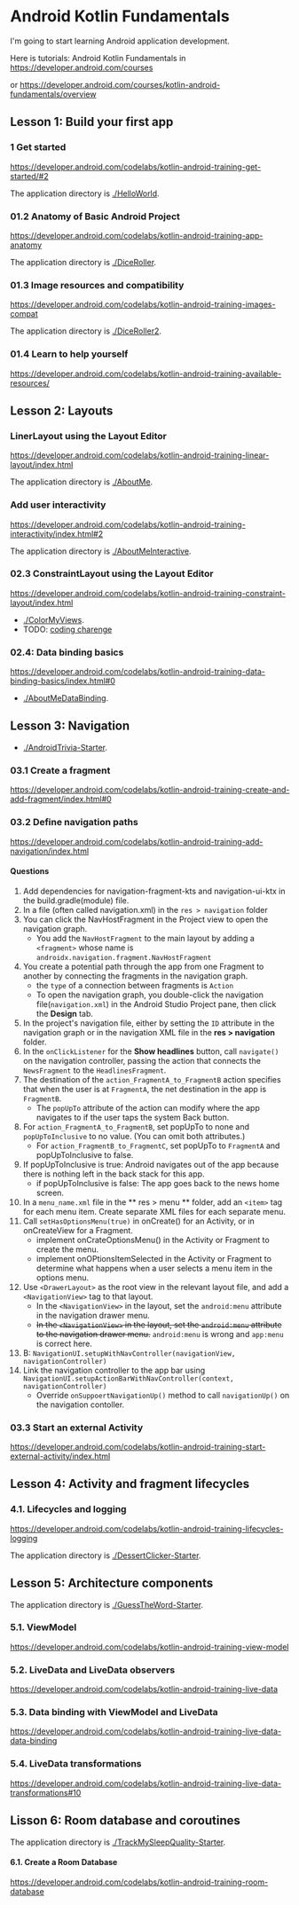 # Android Kotlin Fundamentals

I'm going to start learning Android application development.

Here is tutorials: Android Kotlin Fundamentals in https://developer.android.com/courses

or https://developer.android.com/courses/kotlin-android-fundamentals/overview

## Lesson 1: Build your first app

### 1 Get started

https://developer.android.com/codelabs/kotlin-android-training-get-started/#2

The application directory is [./HelloWorld](./HelloWorld).

### 01.2 Anatomy of Basic Android Project

https://developer.android.com/codelabs/kotlin-android-training-app-anatomy

The application directory is [./DiceRoller](./DiceRoller).

### 01.3 Image resources and compatibility

https://developer.android.com/codelabs/kotlin-android-training-images-compat

The application directory is [./DiceRoller2](./DiceRoller2).

### 01.4 Learn to help yourself

https://developer.android.com/codelabs/kotlin-android-training-available-resources/

## Lesson 2: Layouts

### LinerLayout using the Layout Editor

https://developer.android.com/codelabs/kotlin-android-training-linear-layout/index.html

The application directory is [./AboutMe](./AboutMe).

### Add user interactivity

https://developer.android.com/codelabs/kotlin-android-training-interactivity/index.html#2

The application directory is [./AboutMeInteractive](./AboutMeInteractive).

### 02.3 ConstraintLayout using the Layout Editor

https://developer.android.com/codelabs/kotlin-android-training-constraint-layout/index.html

- [./ColorMyViews](./ColorMyViews).
- TODO: [coding charenge](https://developer.android.com/codelabs/kotlin-android-training-constraint-layout/index.html#8)

### 02.4: Data binding basics

https://developer.android.com/codelabs/kotlin-android-training-data-binding-basics/index.html#0

- [./AboutMeDataBinding](./AboutMeDataBinding).

## Lesson 3: Navigation

- [./AndroidTrivia-Starter](./AndroidTrivia-Starter).

### 03.1 Create a fragment

https://developer.android.com/codelabs/kotlin-android-training-create-and-add-fragment/index.html#0

### 03.2 Define navigation paths

https://developer.android.com/codelabs/kotlin-android-training-add-navigation/index.html

#### Questions

1. Add dependencies for navigation-fragment-kts and navigation-ui-ktx in the build.gradle(module) file.
2. In a file (often called navigation.xml) in the `res > navigation` folder
3. You can click the NavHostFragment in the Project view to open the navigation graph.
    - You add the `NavHostFragment` to the main layout by adding a `<fragment>` whose name is `androidx.navigation.fragment.NavHostFragment`
4. You create a potential path through the app from one Fragment to another by connecting the fragments in the navigation graph.
    - the `type` of a connection between fragments is `Action`
    - To open the navigation graph, you double-click the navigation file(`navigation.xml`) in the Android Studio Project pane, then click the **Design** tab.
5. In the project's navigation file, either by setting the `ID` attribute in the navigation graph or in the navigation XML file in the **res > navigation** folder.
6. In the `onClickListener` for the **Show headlines** button, call `navigate()` on the navigation controller, passing the action that connects the `NewsFragment` to the `HeadlinesFragment`.
7.  The destination of the `action_FragmentA_to_FragmentB` action specifies that when the user is at `FragmentA`, the net destination in the app is `FragmentB`.
    - The `popUpTo` attribute of the action can modify where the app navigates to if the user taps the system Back button.
8. For `action_FragmentA_to_FragmentB`, set popUpTo to none and `popUpToInclusive` to no value. (You can omit both attributes.)
    - For `action_FragmentB_to_FragmentC`, set popUpTo to `FragmentA` and popUpToInclusive to false.
9. If popUpToInclusive is true: Android navigates out of the app because there is nothing left in the back stack for this app.
    - if popUpToInclusive is false: The app goes back to the news home screen.
10. In a `menu_name.xml` file in the ** res > menu ** folder, add an `<item>` tag for each menu item. Create separate XML files for each separate menu.
11. Call `setHasOptionsMenu(true)` in onCreate() for an Activity, or in onCreateView for a Fragment.
    - implement onCrateOptionsMenu() in the Activity or Fragment to create the menu.
    - implement onOPtionsItemSelected in the Activity or Fragment to determine what happens when a user selects a menu item in the options menu.
12. Use `<DrawerLayout>` as the root view in the relevant layout file, and add a `<NavigationView>` tag to that layout.
    - In the `<NavigationView>` in the layout, set the `android:menu` attribute in the navigation drawer menu.
    - ~~In the `<NavigationView>` in the layout, set the `android:menu` attribute to the navigation drawer menu.~~ `android:menu` is wrong and `app:menu` is correct here.
13. B: `NavigationUI.setupWithNavController(navigationView, navigationController)`
14. Link the navigation controller to the app bar using `NavigationUI.setupActionBarWithNavController(context, navigationController)`
    - Override `onSuppoertNavigationUp()` method to call `navigationUp()` on the navigation contoller.

### 03.3 Start an external Activity


https://developer.android.com/codelabs/kotlin-android-training-start-external-activity/index.html

## Lesson 4: Activity and fragment lifecycles

### 4.1. Lifecycles and logging

https://developer.android.com/codelabs/kotlin-android-training-lifecycles-logging

The application directory is [./DessertClicker-Starter](./DessertClicker-Starter).

## Lesson 5: Architecture components

The application directory is [./GuessTheWord-Starter](./GuessTheWord-Starter).

### 5.1. ViewModel

https://developer.android.com/codelabs/kotlin-android-training-view-model

### 5.2. LiveData and LiveData observers

https://developer.android.com/codelabs/kotlin-android-training-live-data

### 5.3. Data binding with ViewModel and LiveData

https://developer.android.com/codelabs/kotlin-android-training-live-data-data-binding

### 5.4. LiveData transformations

https://developer.android.com/codelabs/kotlin-android-training-live-data-transformations#10

## Lisson 6: Room database and coroutines

The application directory is [./TrackMySleepQuality-Starter](./TrackMySleepQuality-Starter).

#### 6.1. Create a Room Database

https://developer.android.com/codelabs/kotlin-android-training-room-database
